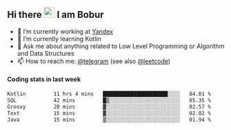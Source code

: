 ## Hi there <img src="https://media.giphy.com/media/hvRJCLFzcasrR4ia7z/giphy.gif" width="25px" height="25px"> I am Bobur

- 💼 I’m currently working at [Yandex](https://yandex.ru/)
- 🌱 I’m currently learning Kotlin
- 💬 Ask me about anything related to Low Level Programming or Algorithm and Data Structures
- 📫 How to reach me: [@telegram](https://t.me/octoant) (see also [@leetcode](https://leetcode.com/octoant/))    

#### Coding stats in last week

<!--START_SECTION:waka-->

```txt
Kotlin         11 hrs 4 mins   █████████████████████░░░░   84.01 %
SQL            42 mins         █▒░░░░░░░░░░░░░░░░░░░░░░░   05.35 %
Groovy         20 mins         ▓░░░░░░░░░░░░░░░░░░░░░░░░   02.57 %
Text           15 mins         ▓░░░░░░░░░░░░░░░░░░░░░░░░   02.02 %
Java           15 mins         ▒░░░░░░░░░░░░░░░░░░░░░░░░   01.94 %
```

<!--END_SECTION:waka-->
